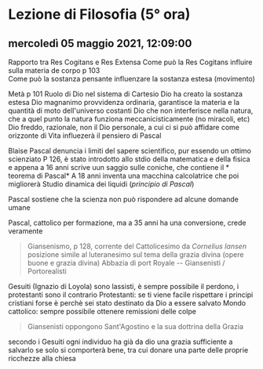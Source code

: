 # Lezione di Filosofia (5° ora)

## mercoledì 05 maggio 2021, 12:09:00

Rapporto tra Res Cogitans e Res Extensa
Come può la Res Cogitans influire sulla materia de corpo
p 103	
Come può la sostanza pensante influenzare la sostanza estesa (movimento)

Metà p 101 Ruolo di Dio nel sistema di Cartesio
Dio ha creato la sostanza estesa
Dio magnanimo
provvidenza ordinaria, garantisce la materia e la quantità di moto dell'universo costanti
Dio che non interferisce nella natura, che a quel punto la natura funziona meccanicisticamente (no miracoli, etc)
Dio freddo, razionale, non il Dio personale, a cui ci si può affidare come orizzonte di Vita
influezerà il pensiero di Pascal


Blaise Pascal denuncia i limiti del sapere scientifico, pur essendo un ottimo scienziato
P 126, è stato introdotto allo stdio della matematica e della fisica e appena a 16 anni scrive uun saggio sulle coniche, che contiene il * teorema di Pascal* 
A 18 anni inventa una macchina calcolatrice che poi migliorerà
Studio dinamica dei liquidi (*principio di Pascal*)

Pascal sostiene che la scienza non può rispondere ad alcune domande umane

Pascal, cattolico per formazione, ma a 35 anni ha una conversione, crede veramente

> Giansenismo, p 128, corrente del Cattolicesimo
> da *Cornelius Iansen*
> posizione simile al luteranesimo sul tema della grazia divina (opere buone e grazia divina)
> Abbazia di port Royale  --  Giansenisti / Portorealisti

Gesuiti (Ignazio di Loyola) sono lassisti, è sempre possibile il perdono, i protestanti sono il contrario
Protestanti: se ti viene facile rispettare i principi cristiani forse è perchè sei stato destinato da Dio a essere salvato
Mondo cattolico: sempre possibile ottenere remissioni delle colpe

   

> Giansenisti oppongono Sant'Agostino e la sua dottrina della Grazia

secondo i Gesuiti ogni individuo ha già da dio una grazia sufficiente a salvarlo se solo si comporterà bene, tra cui donare una parte delle proprie ricchezze alla chiesa

<!--stackedit_data:
eyJoaXN0b3J5IjpbNzA3NzA1MjQ3XX0=
-->